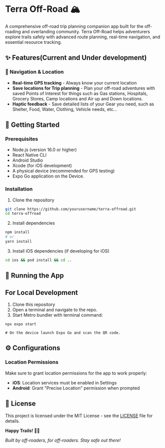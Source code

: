 # Terra Off-Road 🏔️

A comprehensive off-road trip planning companion app built for the off-roading and overlanding community. Terra Off-Road helps adventurers explore trails safely with advanced route planning, real-time navigation, and essential resource tracking.

## ✨ Features(Current and Under development)

### 🧭 Navigation & Location
- **Real-time GPS tracking** - Always know your current location
- **Save locations for Trip planning** - Plan your off-road adventures with saved Points of Interest for things such as Gas stations, Hospitals, Grocery Stores, Camp locations and Air up and Down locations.
- **Haptic feedback** - Save detailed lists of your Gear you need, such as Shelter, Food, Water, Clothing, Vehicle needs, etc...


## 🚀 Getting Started

### Prerequisites

- Node.js (version 16.0 or higher)
- React Native CLI
- Android Studio
- Xcode (for iOS development)
- A physical device (recommended for GPS testing)
- Expo Go application on the Device.

### Installation

1. Clone the repository
```bash
git clone https://github.com/yourusername/terra-offroad.git
cd terra-offroad
```

2. Install dependencies
```bash
npm install
# or
yarn install
```

3. Install iOS dependencies (if developing for iOS)
```bash
cd ios && pod install && cd ..
```

## 📱 Running the App

## For Local Development
1. Clone this repository
2. Open a terminal and navigate to the repo.
3. Start Metro bundler with terminal command:
```
npx expo start

# On the device launch Expo Go and scan the QR code. 

```

## ⚙️ Configurations

### Location Permissions
Make sure to grant location permissions for the app to work properly:
- **iOS**: Location services must be enabled in Settings
- **Android**: Grant "Precise Location" permission when prompted

## 📄 License

This project is licensed under the MIT License - see the [LICENSE](LICENSE) file for details.


**Happy Trails! 🚙💨**

*Built by off-roaders, for off-roaders. Stay safe out there!*
